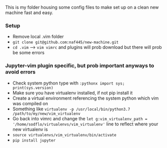 This is my folder housing some config files to make set up
on a clean new machine fast and easy.

### Setup
- Remove local .vim folder
- `git clone git@github.com:naf445/new-machine.git`
- `cd .vim` --> `vim vimrc` and plugins will prob download but there will prob be some errors

### Jupyter-vim plugin specific, but prob important anyways to avoid errors
- Check system python type with `:pythonx import sys; print(sys.version)`
- Make sure you have virtualenv installed, if not pip install it
- Create a virtual environment referencing the system python which vim was compiled on
- Something like `virtualenv -p /usr/local/bin/python3.7 /path/to/my/new/vim_virtualenv`
- Go back into vimrc and change the `let g:vim_virtualenv_path = '/home/sodflo/virtualenvs/vim_virtualenv'` line to reflect where your new virtualenv is
- `source virtualenvs/vim_virtualenv/bin/activate`
- `pip install jupyter` 
